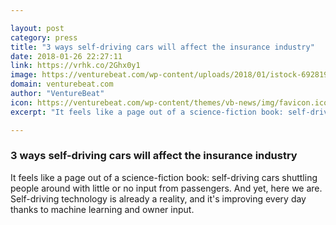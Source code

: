 ```yaml
---

layout: post
category: press
title: "3 ways self-driving cars will affect the insurance industry"
date: 2018-01-26 22:27:11
link: https://vrhk.co/2Ghx0y1
image: https://venturebeat.com/wp-content/uploads/2018/01/istock-692819426-e1516996252644.jpg?fit=780%2C520&strip=all
domain: venturebeat.com
author: "VentureBeat"
icon: https://venturebeat.com/wp-content/themes/vb-news/img/favicon.ico
excerpt: "It feels like a page out of a science-fiction book: self-driving cars shuttling people around with little or no input from passengers. And yet, here we are. Self-driving technology is already a reality, and it's improving every day thanks to machine learning and owner input."

---
```


### 3 ways self-driving cars will affect the insurance industry

It feels like a page out of a science-fiction book: self-driving cars shuttling people around with little or no input from passengers. And yet, here we are. Self-driving technology is already a reality, and it's improving every day thanks to machine learning and owner input.